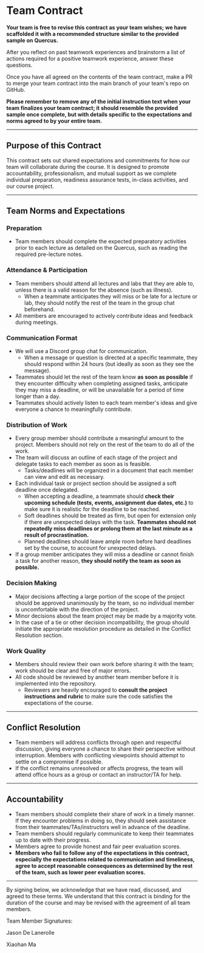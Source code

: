 # **Team Contract**

**Your team is free to revise this contract as your team wishes; we have scaffolded it with a recommended structure similar to the provided sample on Quercus.**

After you reflect on past teamwork experiences and brainstorm a list of actions required for a positive teamwork experience, answer these questions.

Once you have all agreed on the contents of the team contract, make a PR to merge your team contract into the main branch of your team's repo on GitHub.

**Please remember to remove any of the initial instruction text when your team finalizes your team contract; it should resemble the provided sample once complete, but with details specific to the expectations and norms agreed to by your entire team.**

---

## **Purpose of this Contract**

This contract sets out shared expectations and commitments for how our team will collaborate during the course. It is designed to promote accountability, professionalism, and mutual support as we complete individual preparation, readiness assurance tests, in-class activities, and our course project.

---

## **Team Norms and Expectations**

### Preparation

* Team members should complete the expected preparatory activities prior to each lecture as detailed on the Quercus, such as reading the required pre-lecture notes.

### Attendance & Participation

* Team members should attend all lectures and labs that they are able to, unless there is a valid reason for the absence (such as illness).
    * When a teammate anticipates they will miss or be late for a lecture or lab, they should notify the rest of the team in the group chat beforehand.
* All members are encouraged to actively contribute ideas and feedback during meetings.

### Communication Format

* We will use a Discord group chat for communication.
    * When a message or question is directed at a specific teammate, they should respond within 24 hours (but ideally as soon as they see the message).
* Teammates should let the rest of the team know **as soon as possible** if they encounter difficulty when completing assigned tasks, anticipate they may miss a deadline, or will be unavailable for a period of time longer than a day.
* Teammates should actively listen to each team member's ideas and give everyone a chance to meaningfully contribute.

### Distribution of Work

* Every group member should contribute a meaningful amount to the project. Members should not rely on the rest of the team to do all of the work.
* The team will discuss an outline of each stage of the project and delegate tasks to each member as soon as is feasible.
    * Tasks/deadlines will be organized in a document that each member can view and edit as necessary.
* Each individual task or project section should be assigned a soft deadline once delegated.
    * When accepting a deadline, a teammate should **check their upcoming schedule (tests, events, assignment due dates, etc.)** to make sure it is realistic for the deadline to be reached.
    * Soft deadlines should be treated as firm, but open for extension only if there are unexpected delays with the task. **Teammates should not repeatedly miss deadlines or prolong them at the last minute as a result of procrastination.**
    * Planned deadlines should leave ample room before hard deadlines set by the course, to account for unexpected delays.
* If a group member anticipates they will miss a deadline or cannot finish a task for another reason, **they should notify the team as soon as possible.**

### Decision Making

* Major decisions affecting a large portion of the scope of the project should be approved unanimously by the team, so no individual member is uncomfortable with the direction of the project.
* Minor decisions about the team project may be made by a majority vote.
* In the case of a tie or other decision incompatibility, the group should initiate the appropriate resolution procedure as detailed in the Conflict Resolution section.

### Work Quality

* Members should review their own work before sharing it with the team; work should be clear and free of major errors.
* All code should be reviewed by another team member before it is implemented into the repository.
    * Reviewers are heavily encouraged to **consult the project instructions and rubric** to make sure the code satisfies the expectations of the course.

---

## **Conflict Resolution**

* Team members will address conflicts through open and respectful discussion, giving everyone a chance to share their perspective without interruption. Members with conflicting viewpoints should attempt to settle on a compromise if possible.
* If the conflict remains unresolved or affects progress, the team will attend office hours as a group or contact an instructor/TA for help.

---

## **Accountability**

* Team members should complete their share of work in a timely manner. If they encounter problems in doing so, they should seek assistance from their teammates/TAs/instructors well in advance of the deadline.
* Team members should regularly communicate to keep their teammates up to date with their progress.
* Members agree to provide honest and fair peer evaluation scores.
* **Members who fail to follow any of the expectations in this contract, especially the expectations related to communication and timeliness, agree to accept reasonable consequences as determined by the rest of the team, such as lower peer evaluation scores.**

---

By signing below, we acknowledge that we have read, discussed, and agreed to these terms. We understand that this contract is binding for the duration of the course and may be revised with the agreement of all team members.

Team Member Signatures:

Jason De Lanerolle

Xiaohan Ma
